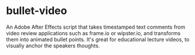 # bullet-video
An Adobe After Effects script that takes timestamped text comments from video review applications such as frame.io or wipster.io, and transforms them into animated bullet points. It's great for educational lecture videos, to visually anchor the speakers thoughts.
